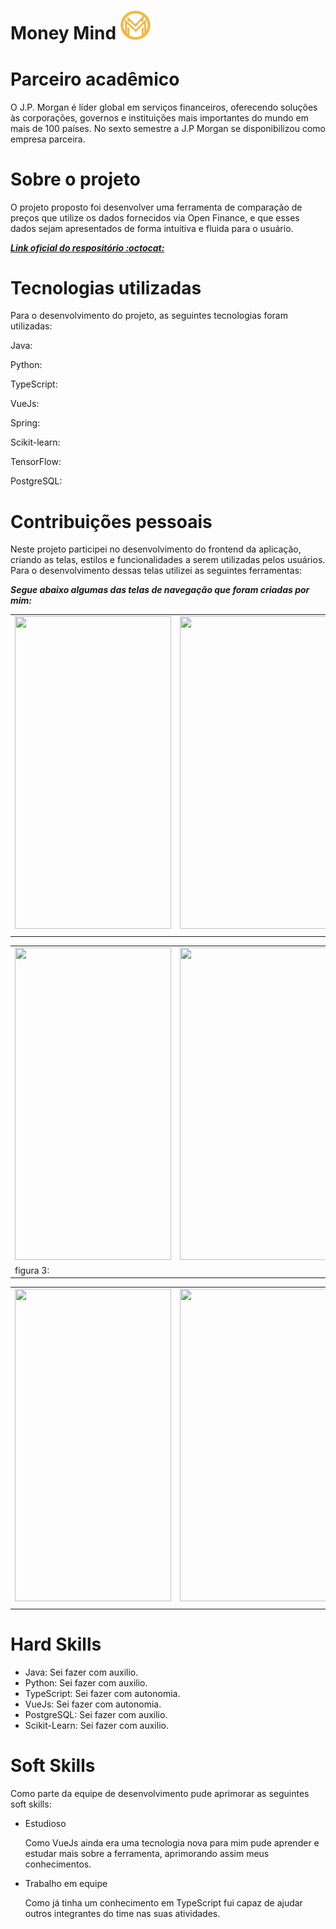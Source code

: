 <h1>Money Mind <img src="https://github.com/JulianeFreitass/PortfolioTG/blob/main/imgs/Logo_MM.png" width="48"></h1>

# Parceiro acadêmico
O J.P. Morgan é líder global em serviços financeiros, oferecendo soluções às corporações, governos e instituições mais importantes do mundo em mais de 100 países. No sexto semestre a J.P Morgan se disponibilizou como empresa parceira.

# Sobre o projeto
O projeto proposto foi desenvolver uma ferramenta de comparação de preços que utilize os dados fornecidos via Open Finance, e que esses dados sejam apresentados de forma intuitiva e fluida para o usuário.

***[Link oficial do respositório :octocat:](https://github.com/Barbara-BB/FatecAPI-06)***

# Tecnologias utilizadas

Para o desenvolvimento do projeto, as seguintes tecnologias foram utilizadas:


<p>Java:</p>
<p>Python: </p>
<p>TypeScript: </p>
<p>VueJs:  </p>
<p>Spring: </p>
<p>Scikit-learn: </p>
<p>TensorFlow: </p>
<p>PostgreSQL: </p>
 
  # Contribuições pessoais
  
Neste projeto participei no desenvolvimento do frontend da aplicação, criando as telas, estilos e funcionalidades a serem utilizadas pelos usuários. Para o desenvolvimento dessas telas utilizei as seguintes ferramentas: 

***Segue abaixo algumas das telas de navegação que foram criadas por mim:***

<div align="center">
<table>
  <tr>
    <td align="center"><img src="" height=500 width=250/></td>
    <td align="center"><img src="" height=500 width=250/></td>      
  </tr>
    <tr>
    <td width=300></td>
     <td width=300></td>
  </tr>
</table>

<table>
  <tr>
    <td  align="center" width=300><img src="" height=500 width=250/></td>
    <td   align="center" width=300><img src="" height=500 width=250/></td>      
  </tr>
   <tr>
     <td>figura 3: </td>
     <td><p></td>
  </tr>
</table>

<table>
  <tr>
    <td  align="center" width=300><img src="" height=500 width=250/></td>
    <td  align="center" width=300><img src="" height=500 width=250/></td>      
  </tr>
   <tr>
     <td></td>
     <td></td>
  </tr>
</table>
</div>


  
# Hard Skills
  
- Java: Sei fazer com auxilio.
- Python: Sei fazer com auxilio.
- TypeScript: Sei fazer com autonomia.
- VueJs: Sei fazer com autonomia.
- PostgreSQL: Sei fazer com auxilio.
- Scikit-Learn: Sei fazer com auxilio.


# Soft Skills
Como parte da equipe de desenvolvimento pude aprimorar as seguintes soft skills: 

- Estudioso
  
  Como VueJs ainda era uma tecnologia nova para mim pude aprender e estudar mais sobre a ferramenta, aprimorando assim meus conhecimentos. 


- Trabalho em equipe

  Como já tinha um conhecimento em TypeScript fui capaz de ajudar outros integrantes do time nas suas atividades.